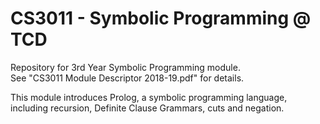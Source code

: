 # CS3011 - Symbolic Programming @ TCD

Repository for 3rd Year Symbolic Programming module.  
See "CS3011 Module Descriptor 2018-19.pdf" for details.  
  
This module introduces Prolog, a symbolic programming language, including recursion, Definite Clause Grammars, cuts and negation.
